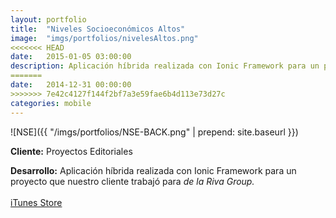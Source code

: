 ```yaml
---
layout:	portfolio
title:	"Niveles Socioeconómicos Altos"
image:	"imgs/portfolios/nivelesAltos.png"
<<<<<<< HEAD
date:   2015-01-05 03:00:00
description: Aplicación híbrida realizada con Ionic Framework para un proyecto que nuestro cliente trabajó para *de la Riva Group.*
=======
date:   2014-12-31 00:00:00
>>>>>>> 7e42c4127f144f2bf7a3e59fae6b4d113e73d27c
categories: mobile
---
```

![NSE]({{ "/imgs/portfolios/NSE-BACK.png" | prepend: site.baseurl }})

**Cliente:** Proyectos Editoriales

**Desarrollo:** Aplicación híbrida realizada con Ionic Framework para un proyecto que nuestro cliente trabajó para *de la Riva Group.*
<br><br>
<a class="link" href="https://itunes.apple.com/us/app/niveles-altos/id955204730" target="blank"> iTunes Store</a>